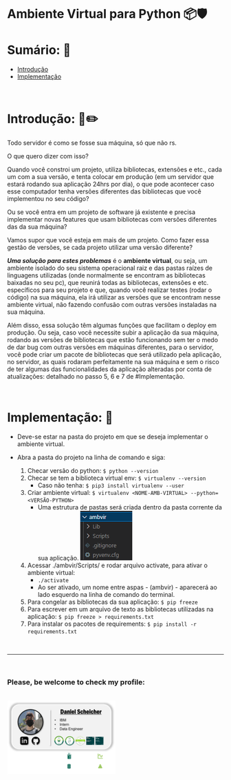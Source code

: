 # Ambiente Virtual para Python :package::shield:

# Sumário: :pushpin:

- [Introdução](#introdução-page_facing_up-pencil2)
- [Implementação](#implementação-wrench)

<br>

# Introdução: :page_facing_up::pencil2:

Todo servidor é como se fosse sua máquina, só que não rs.

O que quero dizer com isso?

Quando você constroi um projeto, utiliza bibliotecas, extensões e etc., cada um com a sua versão, e tenta colocar em produção (em um servidor que estará rodando sua aplicação 24hrs por dia), o que pode acontecer caso esse computador tenha versões diferentes das bibliotecas que você implementou no seu código?

Ou se você entra em um projeto de software já existente e precisa implementar novas features que usam bibliotecas com versões diferentes das da sua máquina?

Vamos supor que você esteja em mais de um projeto. Como fazer essa gestão de versões, se cada projeto utilizar uma versão diferente?

***Uma solução para estes problemas*** é o **ambiente virtual**, ou seja, um ambiente isolado do seu sistema operacional raiz e das pastas raízes de linguagens utilizadas (onde normalmente se encontram as bibliotecas baixadas no seu pc), que reunirá todas as bibliotecas, extensões e etc. específicos para seu projeto e que, quando você realizar testes (rodar o código) na sua máquina, ela irá utilizar as versões que se encontram nesse ambiente virtual, não fazendo confusão com outras versões instaladas na sua máquina.

Além disso, essa solução têm algumas funções que facilitam o deploy em produção. Ou seja, caso você necessite subir a aplicação da sua máquina, rodando as versões de bibliotecas que estão funcionando sem ter o medo de dar bug com outras versões em máquinas diferentes, para o servidor, você pode criar um pacote de bibliotecas que será utilizado pela aplicação, no servidor, as quais rodaram perfeitamente na sua máquina e sem o risco de ter algumas das funcionalidades da aplicação alteradas por conta de atualizações: detalhado no passo 5, 6 e 7 de #Implementação.

<br>

# Implementação: 	:wrench:

- Deve-se estar na pasta do projeto em que se deseja implementar o ambiente virtual.

- Abra a pasta do projeto na linha de comando e siga:

    1. Checar versão do python: ```$ python --version```
    2. Checar se tem a biblioteca virtual env: ```$ virtualenv --version```
        - Caso não tenha: ```$ pip3 install virtualenv --user```
    3. Criar ambiente virtual: ```$ virtualenv <NOME-AMB-VIRTUAL> --python=<VERSÃO-PYTHON>```
        - Uma estrutura de pastas será criada dentro da pasta corrente da sua aplicação.
        ![](./images/estrutura-pastas-arquivos.png)
    4. Acessar ./ambvir/Scripts/ e rodar arquivo activate, para ativar o ambiente virtual:
        - ```./activate```
        - Ao ser ativado, um nome entre aspas - (ambvir) - aparecerá ao lado esquerdo na linha de comando do terminal.
    5. Para congelar as bibliotecas da sua aplicação: ```$ pip freeze```
    6. Para escrever em um arquivo de texto as bibliotecas utilizadas na aplicação: ```$ pip freeze > requirements.txt```
    7. Para instalar os pacotes de requirements: ```$ pip install -r requirements.txt```

<br>

***

<br>

### **Please, be welcome to check my profile:**

<br>

<a href="https://github.com/DanScherr">
    <img src="./images/the-end-img.png" width="50%">
</a>